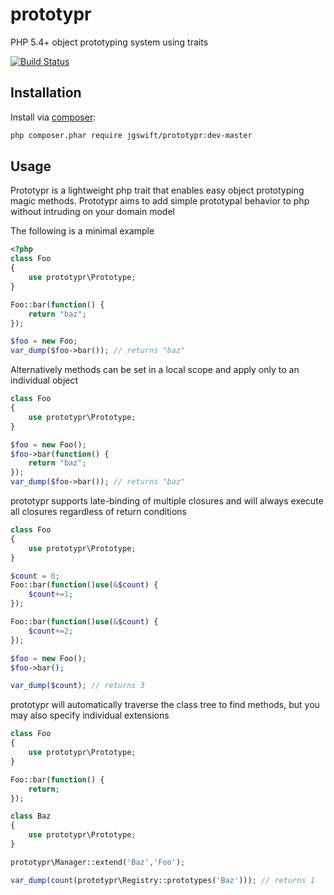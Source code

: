 prototypr
====
PHP 5.4+ object prototyping system using traits

[![Build Status](https://travis-ci.org/jgswift/prototypr.png?branch=master)](https://travis-ci.org/jgswift/prototypr)

## Installation

Install via [composer](https://getcomposer.org/):
```sh
php composer.phar require jgswift/prototypr:dev-master
```

## Usage

Prototypr is a lightweight php trait that enables easy object prototyping magic methods.
Prototypr aims to add simple prototypal behavior to php without intruding on your domain model

The following is a minimal example
```php
<?php
class Foo
{
    use prototypr\Prototype;
}

Foo::bar(function() {
    return "baz";
});

$foo = new Foo;
var_dump($foo->bar()); // returns "baz"
```

Alternatively methods can be set in a local scope and apply only to an individual object

```php
class Foo
{
    use prototypr\Prototype;
}

$foo = new Foo();
$foo->bar(function() {
    return "baz";
});
var_dump($foo->bar()); // returns "baz"
```

prototypr supports late-binding of multiple closures and will always execute all closures regardless of return conditions

```php
class Foo
{
    use prototypr\Prototype;
}

$count = 0;
Foo::bar(function()use(&$count) {
    $count+=1;
});

Foo::bar(function()use(&$count) {
    $count+=2;
});

$foo = new Foo();
$foo->bar();

var_dump($count); // returns 3
```

prototypr will automatically traverse the class tree to find methods, but you may also specify individual extensions

```php
class Foo
{
    use prototypr\Prototype;
}

Foo::bar(function() {
    return;
});

class Baz
{
    use prototypr\Prototype;
}

prototypr\Manager::extend('Baz','Foo');

var_dump(count(prototypr\Registry::prototypes('Baz'))); // returns 1
```
